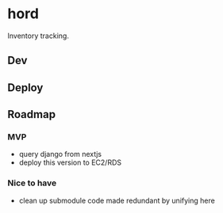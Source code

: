 # hord

Inventory tracking.

## Dev

## Deploy

## Roadmap

### MVP

- query django from nextjs
- deploy this version to EC2/RDS

### Nice to have

- clean up submodule code made redundant by unifying here
